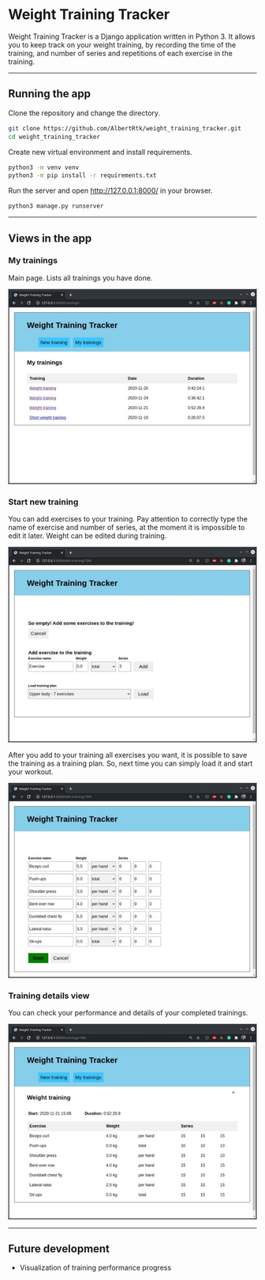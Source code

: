 Weight Training Tracker
=======================

Weight Training Tracker is a Django application written in Python 3. It allows you to keep track on your weight training, by recording the time of the training, and number of series and repetitions of each exercise in the training. 

---

## Running the app

Clone the repository and change the directory.
```bash
git clone https://github.com/AlbertRtk/weight_training_tracker.git
cd weight_training_tracker
```

Create new virtual environment and install requirements.
```bash
python3 -m venv venv
python3 -m pip install -r requirements.txt
```

Run the server and open http://127.0.0.1:8000/ in your browser.
```bash
python3 manage.py runserver
```

---

## Views in the app

### My trainings

Main page. Lists all trainings you have done.

![All trainings view](doc/img/trainings_view.jpg)

### Start new training

You can add exercises to your training. Pay attention to correctly type the name of exercise and number of series, at the moment it is impossible to edit it later. Weight can be edited during training. 

![All trainings view](doc/img/new_training_view.jpg)

After you add to your training all exercises you want, it is possible to save the training as a training plan. So, next time you can simply load it and start your workout.

![All trainings view](doc/img/active_training_view.jpg)

### Training details view

You can check your performance and details of your completed trainings.

![All trainings view](doc/img/training_details_view.jpg)

---

## Future development

* Visualization of training performance progress
